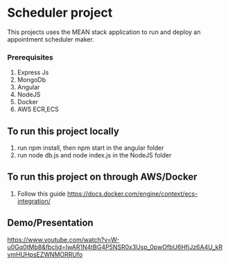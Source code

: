 # Scheduler project
This projects uses the MEAN stack application to run and deploy an appointment scheduler maker.

### Prerequisites
1. Express Js
2. MongoDb
3. Angular
4. NodeJS
5. Docker
6. AWS ECR,ECS

## To run this project locally
1. run npm install, then npm start in the angular folder
2. run node db.js and node index.js in the NodeJS folder

## To run this project on through AWS/Docker
1. Follow this guide https://docs.docker.com/engine/context/ecs-integration/

## Demo/Presentation
https://www.youtube.com/watch?v=W-u0Gq0tMb8&fbclid=IwAR1N4tBG4P5NSR0x3Usp_0pwOfbU6HfjJz6A4U_kRvmHUHpsEZWNMORRUfo
